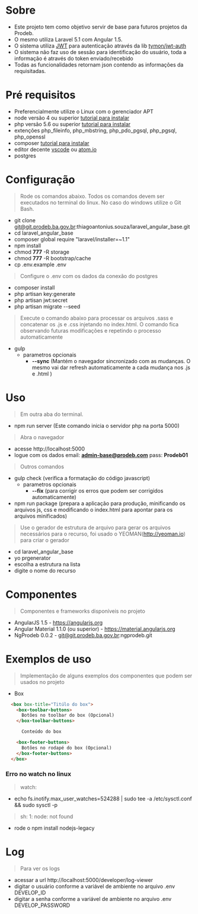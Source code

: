 # Sobre #

- Este projeto tem como objetivo servir de base para futuros projetos da Prodeb.
- O mesmo utiliza Laravel 5.1 com Angular 1.5.
- O sistema utiliza [JWT](http://jwt.io) para autenticação através da lib [tymon/jwt-auth](https://github.com/tymondesigns/jwt-auth)
- O sistema não faz uso de sessão para identificação do usuário, toda a informação é através do token enviado/recebido
- Todas as funcionalidades retornam json contendo as informações da requisitadas.

# Pré requisitos #

- Preferencialmente utilize o Linux com o gerenciador APT
- node versão 4 ou superior [tutorial para instalar](https://nodejs.org/en/download/package-manager/)
- php versão 5.6 ou superior [tutorial para instalar](http://tecadmin.net/install-php5-on-ubuntu/)
- extenções php_fileinfo, php_mbstring, php_pdo_pgsql, php_pgsql, php_openssl
- composer [tutorial para instalar](https://getcomposer.org/doc/00-intro.md#globally)
- editor decente [vscode](https://code.visualstudio.com/) ou [atom.io](https://atom.io/)
- postgres
 
# Configuração #

> Rode os comandos abaixo.
> Todos os comandos devem ser executados no terminal do linux. No caso do windows utilize o Git Bash.

- git clone git@git.prodeb.ba.gov.br:thiagoantonius.souza/laravel_angular_base.git
- cd laravel_angular_base
- composer global require "laravel/installer=~1.1"
- npm install
- chmod **777** -R storage
- chmod **777** -R bootstrap/cache
- cp .env.example .env

> Configure o .env com os dados da conexão do postgres

- composer install
- php artisan key:generate
- php artisan jwt:secret
- php artisan migrate --seed

> Execute o comando abaixo para processar os arquivos .sass e concatenar os .js e .css injetando no index.html.
> O comando fica observando futuras modificações e repetindo o processo automaticamente 

- gulp
  - parametros opcionais 
    - **--sync** (Mantém o navegador sincronizado com as mudanças. O mesmo vai dar refresh automaticamente a cada mudança nos .js e .html )

# Uso #

> Em outra aba do terminal.

- npm run server (Este comando inicia o servidor php na porta 5000)

> Abra o navegador

- acesse http://localhost:5000
- logue com os dados email: **admin-base@prodeb.com** pass: **Prodeb01**

> Outros comandos

- gulp check (verifica a formatação do código javascript) 
  - parametros opcionais 
    - **--fix** (para corrigir os erros que podem ser corrigidos automaticamente)
- npm run package (prepara a aplicação para produção, minificando os arquivos js, css e modificando o index.html para apontar para os arquivos minificados)

> Use o gerador de estrutura de arquivo para gerar os arquivos necessários para o recurso,
> foi usado o YEOMAN(http://yeoman.io) para criar o gerador

- cd laravel_angular_base
- yo prgenerator
- escolha a estrutura na lista
- digite o nome do recurso

# Componentes #

> Componentes e frameworks disponíveis no projeto

- AngularJS 1.5 - https://angularjs.org
- Angular Material 1.1.0 (ou superior) - https://material.angularjs.org
- NgProdeb 0.0.2 - git@git.prodeb.ba.gov.br:ngprodeb.git

# Exemplos de uso #

> Implementação de alguns exemplos dos componentes que podem ser usados no projeto

- Box

```html
  <box box-title="Titúlo do box">
    <box-toolbar-buttons>
      Botões no toolbar do box (Opcional)
    </box-toolbar-buttons>

      Conteúdo do box

    <box-footer-buttons>
      Botões no rodapé do box (Opcional)
    </box-footer-buttons>
  </box>
```

### Erro no watch no linux ###

> watch:
- echo fs.inotify.max_user_watches=524288 | sudo tee -a /etc/sysctl.conf && sudo sysctl -p
> sh: 1: node: not found
- rode o npm install nodejs-legacy

# Log #

> Para ver os logs

- acessar a url http://localhost:5000/developer/log-viewer
- digitar o usuário conforme a variável de ambiente no arquivo .env DEVELOP_ID
- digitar a senha conforme a variável de ambiente no arquivo .env DEVELOP_PASSWORD


